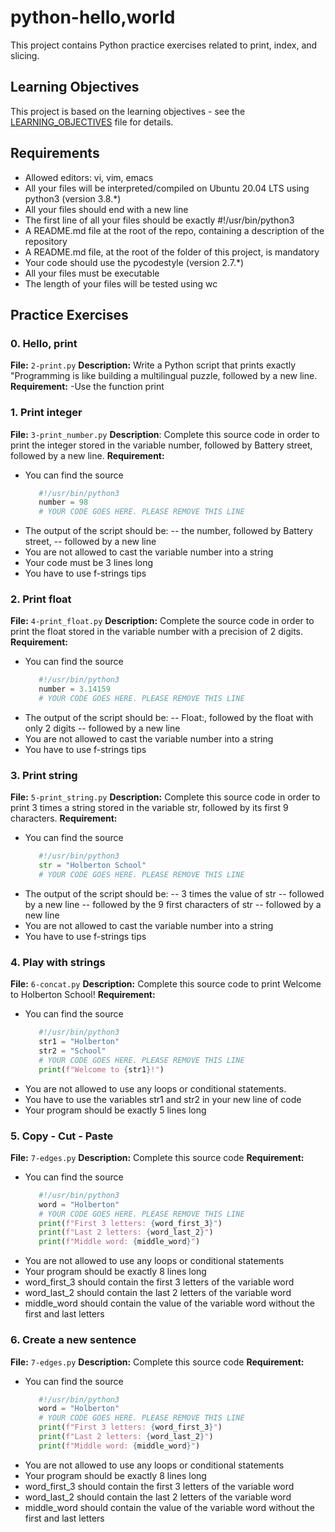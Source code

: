 # python-hello,world

This project contains Python practice exercises related to print, index, and slicing.

## Learning Objectives

This project is based on the learning objectives - see the [LEARNING_OBJECTIVES](https://github.com/Goaty-yagi/holbertonschool-higher_level_programming/blob/main/LEANING_OBJECTIVES.md) file for details.

## Requirements
- Allowed editors: vi, vim, emacs
- All your files will be interpreted/compiled on Ubuntu 20.04 LTS using python3 (version 3.8.*)
- All your files should end with a new line
- The first line of all your files should be exactly #!/usr/bin/python3
- A README.md file at the root of the repo, containing a description of the repository
- A README.md file, at the root of the folder of this project, is mandatory
- Your code should use the pycodestyle (version 2.7.*)
- All your files must be executable
- The length of your files will be tested using wc

## Practice Exercises

### 0. Hello, print

**File:** `2-print.py`
**Description:** Write a Python script that prints exactly "Programming is like building a multilingual puzzle, followed by a new line.
**Requirement:** 
-Use the function print

### 1. Print integer

**File:** `3-print_number.py`
**Description**: Complete this source code in order to print the integer stored in the variable number, followed by Battery street, followed by a new line.
**Requirement:**
- You can find the source
  ```python
     #!/usr/bin/python3
     number = 98
     # YOUR CODE GOES HERE. PLEASE REMOVE THIS LINE
  ```
- The output of the script should be:
  -- the number, followed by Battery street,
  -- followed by a new line
- You are not allowed to cast the variable number into a string
- Your code must be 3 lines long
- You have to use f-strings tips
### 2. Print float

**File:** `4-print_float.py`
**Description:** Complete the source code in order to print the float stored in the variable number with a precision of 2 digits.
**Requirement:** 
- You can find the source
  ```python
     #!/usr/bin/python3
     number = 3.14159
     # YOUR CODE GOES HERE. PLEASE REMOVE THIS LINE
  ```
- The output of the script should be:
  -- Float:, followed by the float with only 2 digits
  -- followed by a new line
- You are not allowed to cast the variable number into a string
- You have to use f-strings tips

### 3. Print string

**File:** `5-print_string.py`
**Description:** Complete this source code in order to print 3 times a string stored in the variable str, followed by its first 9 characters.
**Requirement:** 
- You can find the source
  ```python
     #!/usr/bin/python3
     str = "Holberton School"
     # YOUR CODE GOES HERE. PLEASE REMOVE THIS LINE
  ```
- The output of the script should be:
  -- 3 times the value of str
  -- followed by a new line
  -- followed by the 9 first characters of str
  -- followed by a new line
- You are not allowed to cast the variable number into a string
- You have to use f-strings tips

### 4. Play with strings

**File:** `6-concat.py`
**Description:** Complete this source code to print Welcome to Holberton School!
**Requirement:** 
- You can find the source
  ```python
     #!/usr/bin/python3
     str1 = "Holberton"
     str2 = "School"
     # YOUR CODE GOES HERE. PLEASE REMOVE THIS LINE
     print(f"Welcome to {str1}!")
  ```
- You are not allowed to use any loops or conditional statements.
- You have to use the variables str1 and str2 in your new line of code
- Your program should be exactly 5 lines long

### 5. Copy - Cut - Paste

**File:** `7-edges.py`
**Description:** Complete this source code
**Requirement:** 
- You can find the source
  ```python
     #!/usr/bin/python3
     word = "Holberton"
     # YOUR CODE GOES HERE. PLEASE REMOVE THIS LINE
     print(f"First 3 letters: {word_first_3}")
     print(f"Last 2 letters: {word_last_2}")
     print(f"Middle word: {middle_word}")
  ```
- You are not allowed to use any loops or conditional statements
- Your program should be exactly 8 lines long
- word_first_3 should contain the first 3 letters of the variable word
- word_last_2 should contain the last 2 letters of the variable word
- middle_word should contain the value of the variable word without the first and last letters


### 6. Create a new sentence

**File:** `7-edges.py`
**Description:** Complete this source code
**Requirement:** 
- You can find the source
  ```python
     #!/usr/bin/python3
     word = "Holberton"
     # YOUR CODE GOES HERE. PLEASE REMOVE THIS LINE
     print(f"First 3 letters: {word_first_3}")
     print(f"Last 2 letters: {word_last_2}")
     print(f"Middle word: {middle_word}")
  ```
- You are not allowed to use any loops or conditional statements
- Your program should be exactly 8 lines long
- word_first_3 should contain the first 3 letters of the variable word
- word_last_2 should contain the last 2 letters of the variable word
- middle_word should contain the value of the variable word without the first and last letters